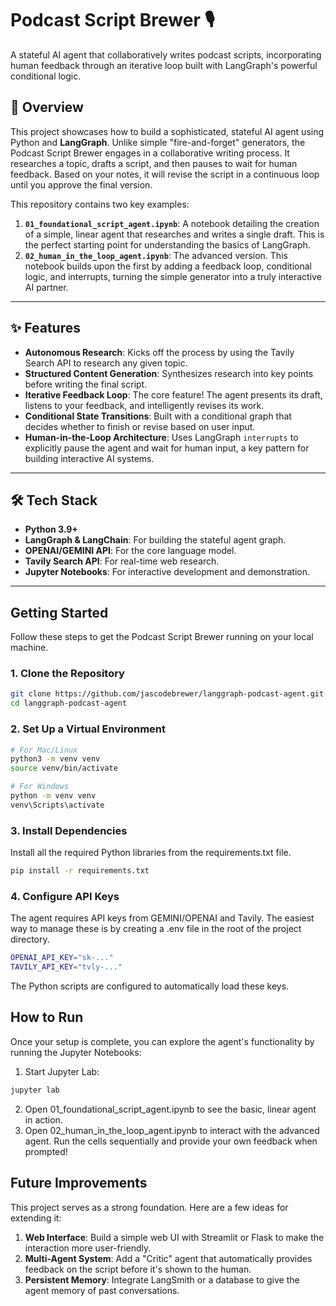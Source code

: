 # Podcast Script Brewer 🎙️

A stateful AI agent that collaboratively writes podcast scripts, incorporating human feedback through an iterative loop built with LangGraph's powerful conditional logic.

## 📜 Overview

This project showcases how to build a sophisticated, stateful AI agent using Python and **LangGraph**. Unlike simple "fire-and-forget" generators, the Podcast Script Brewer engages in a collaborative writing process. It researches a topic, drafts a script, and then pauses to wait for human feedback. Based on your notes, it will revise the script in a continuous loop until you approve the final version.

This repository contains two key examples:

1.  **`01_foundational_script_agent.ipynb`**: A notebook detailing the creation of a simple, linear agent that researches and writes a single draft. This is the perfect starting point for understanding the basics of LangGraph.
2.  **`02_human_in_the_loop_agent.ipynb`**: The advanced version. This notebook builds upon the first by adding a feedback loop, conditional logic, and interrupts, turning the simple generator into a truly interactive AI partner.

---

## ✨ Features

-   **Autonomous Research**: Kicks off the process by using the Tavily Search API to research any given topic.
-   **Structured Content Generation**: Synthesizes research into key points before writing the final script.
-   **Iterative Feedback Loop**: The core feature! The agent presents its draft, listens to your feedback, and intelligently revises its work.
-   **Conditional State Transitions**: Built with a conditional graph that decides whether to finish or revise based on user input.
-   **Human-in-the-Loop Architecture**: Uses LangGraph `interrupts` to explicitly pause the agent and wait for human input, a key pattern for building interactive AI systems.

---

## 🛠️ Tech Stack

-   **Python 3.9+**
-   **LangGraph & LangChain**: For building the stateful agent graph.
-   **OPENAI/GEMINI API**: For the core language model.
-   **Tavily Search API**: For real-time web research.
-   **Jupyter Notebooks**: For interactive development and demonstration.

---

## Getting Started

Follow these steps to get the Podcast Script Brewer running on your local machine.

### 1. Clone the Repository

```bash
git clone https://github.com/jascodebrewer/langgraph-podcast-agent.git
cd langgraph-podcast-agent
```
### 2. Set Up a Virtual Environment
```bash
# For Mac/Linux
python3 -m venv venv
source venv/bin/activate

# For Windows
python -m venv venv
venv\Scripts\activate
```

### 3. Install Dependencies
Install all the required Python libraries from the requirements.txt file.
```bash
pip install -r requirements.txt
```

### 4. Configure API Keys
The agent requires API keys from GEMINI/OPENAI and Tavily. The easiest way to manage these is by creating a .env file in the root of the project directory.

```bash
OPENAI_API_KEY="sk-..."
TAVILY_API_KEY="tvly-..."
```
The Python scripts are configured to automatically load these keys.

## How to Run
Once your setup is complete, you can explore the agent's functionality by running the Jupyter Notebooks:

1. Start Jupyter Lab:
```bash
jupyter lab
```
2. Open 01_foundational_script_agent.ipynb to see the basic, linear agent in action.
3. Open 02_human_in_the_loop_agent.ipynb to interact with the advanced agent. Run the cells sequentially and provide your own feedback when prompted!

##  Future Improvements
This project serves as a strong foundation. Here are a few ideas for extending it:
1. **Web Interface**: Build a simple web UI with Streamlit or Flask to make the interaction more user-friendly.
2. **Multi-Agent System**: Add a "Critic" agent that automatically provides feedback on the script before it's shown to the human.
3. **Persistent Memory**: Integrate LangSmith or a database to give the agent memory of past conversations.
